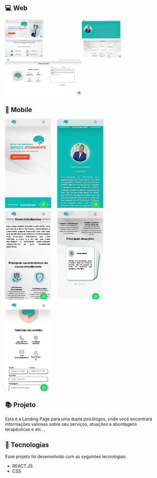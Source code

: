 ## 💻 Web
<div style="display: flex; ">
<div>
  <img src=".github/Home - Web.png" alt="Demonstração do projeto" width="50%" />
</div>
<div>
  <img src=".github/Quem somos - Web.png" alt="Demonstração do projeto" width="50%" />
</div>
</div>

<div style="display: flex; gap:10px">
<div>
<img src=".github/Como trabalhamos - Web.png" alt="Demonstração do projeto" width="50%" />
</div>
<div>
<img src=".github/Principais Atuações - Web.png" alt="Demonstração do projeto" width="50%" />
</div>
</div>
<div>
 <img src=".github/Contato -Web.png" alt="Demonstração do projeto" width="50%" />
</div>



## 📱 Mobile
<div style="display: flex; gap:20px">
  <img src=".github/Home - Mobile.png" alt="Demonstração do projeto" width="30%" />
  <img src=".github/Quem Somos - Mobile.png" alt="Demonstração do projeto" width="30%"/>
</div>

<div style="margin-top: 10px">
  <div style="display: flex; gap:20px">
  <img src=".github/Como trabalhamos - Mobile.png" alt="Demonstração do projeto" width="30% "  />
  <img src=".github/Principais Atuações - Mobile.png" alt="Demonstração do projeto" width="30% "  />
  </div>
</div>
<div style="margin-top: 10px">
  <div style="display: flex; gap:20px">
  <img src=".github/Contato - Mobile.png" alt="Demonstração do projeto" width="30% "  />
  
  </div>
</div>

## 📚 Projeto


Esta é a Landing Page para uma dupla psicólogos, onde você encontrará informações valiosas sobre seu serviços, atuações e abordagens terapêuticas e etc...

## 🚀 Tecnologias

Esse projeto foi desenvolvido com as seguintes tecnologias:

- REACT.JS
- CSS


